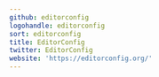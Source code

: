```yaml
---
github: editorconfig
logohandle: editorconfig
sort: editorconfig
title: EditorConfig
twitter: EditorConfig
website: 'https://editorconfig.org/'
---
```

